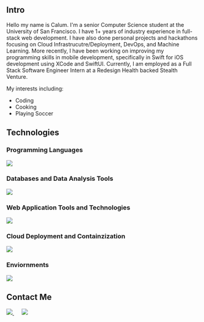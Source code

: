 ## Intro
Hello my name is Calum. I'm a senior Computer Science student at the University of San Francisco. I have 1+ years of industry experience in full-stack web development. I have also done personal projects and hackathons focusing on Cloud Infrastrucutre/Deployment, DevOps, and Machine Learning. More recently, I have been working on improving my programming skills in mobile development, specifically in Swift for iOS development using XCode and SwiftUI. Currently, I am employed as a Full Stack Software Engineer Intern at a Redesign Health backed Stealth Venture.

My interests including:
* Coding
* Cooking
* Playing Soccer

## Technologies
### Programming Languages
<img src="https://skillicons.dev/icons?i=py,java,c,js,ts,swift,php" />

### Databases and Data Analysis Tools
<img src="https://skillicons.dev/icons?i=anaconda,r,sklearn,mysql,postgres" />

### Web Application Tools and Technologies
<img src="https://skillicons.dev/icons?i=bootstrap,css,django,flask,html,jest,jquery,nextjs,nodejs,npm,postman,prisma,react,tailwind" />

### Cloud Deployment and Containzization
<img src="https://skillicons.dev/icons?i=aws,docker,gcp,jenkins,kubernetes" />

### Enviornments
<img src="https://skillicons.dev/icons?i=idea,pycharm,linux,neovim,ubuntu,vim,vscode,windows,bash" />

## Contact Me

<a href="mailto:ccrawford6@dons.usfca.edu" target="_blank" style="margin-right: 20px;">
  <img src="https://skillicons.dev/icons?i=gmail"/>
</a>

<a href="https://www.linkedin.com/in/calum-a-crawford" target="_blank">
  <img src="https://skillicons.dev/icons?i=linkedin"/>
</a>

